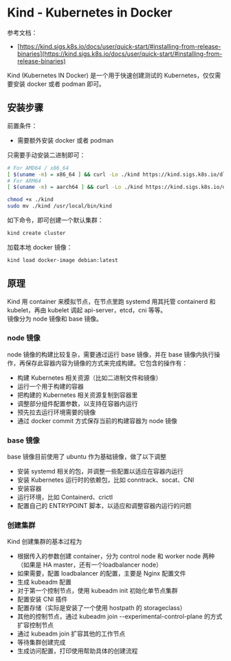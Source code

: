 
# Kind - Kubernetes in Docker
参考文档：

- [https://kind.sigs.k8s.io/docs/user/quick-start/#installing-from-release-binaries](https://kind.sigs.k8s.io/docs/user/quick-start/#installing-from-release-binaries)

Kind (Kubernetes IN Docker) 是一个用于快速创建测试的 Kubernetes，仅仅需要安装 docker 或者 podman 即可。

## 安装步骤
前置条件：

- 需要额外安装 docker 或者 podman

只需要手动安装二进制即可：
```bash
# For AMD64 / x86_64
[ $(uname -m) = x86_64 ] && curl -Lo ./kind https://kind.sigs.k8s.io/dl/v0.20.0/kind-linux-amd64
# For ARM64
[ $(uname -m) = aarch64 ] && curl -Lo ./kind https://kind.sigs.k8s.io/dl/v0.20.0/kind-linux-arm64

chmod +x ./kind
sudo mv ./kind /usr/local/bin/kind
```
如下命令，即可创建一个默认集群：
```bash
kind create cluster
```
加载本地 docker 镜像：
```bash
kind load docker-image debian:latest
```

## 原理
Kind 用 container 来模拟节点，在节点里跑 systemd 用其托管 containerd 和 kubelet，再由 kubelet 调起 api-server，etcd，cni 等等。<br />镜像分为 node 镜像和 base 镜像。

### node 镜像
node 镜像的构建比较复杂，需要通过运行 base 镜像，并在 base 镜像内执行操作，再保存此容器内容为镜像的方式来完成构建。它包含的操作有：

- 构建 Kubernetes 相关资源（比如二进制文件和镜像）
- 运行一个用于构建的容器
- 把构建的 Kubernetes 相关资源复制到容器里
- 调整部分组件配置参数，以支持在容器内运行
- 预先拉去运行环境需要的镜像
- 通过 docker commit 方式保存当前的构建容器为 node 镜像

### base 镜像
base 镜像目前使用了 ubuntu 作为基础镜像，做了以下调整

- 安装 systemd 相关的包，并调整一些配置以适应在容器内运行
- 安装 Kubernetes 运行时的依赖包，比如 conntrack、socat、CNI
- 安装容器
- 运行环境，比如 Containerd、crictl
- 配置自己的 ENTRYPOINT 脚本，以适应和调整容器内运行的问题

### 创建集群
Kind 创建集群的基本过程为

- 根据传入的参数创建 container，分为 control node 和 worker node 两种（如果是 HA master，还有一个loadbalancer node）
- 如果需要，配置 loadbalancer 的配置，主要是 Nginx 配置文件
- 生成 kubeadm 配置 
- 对于第一个控制节点，使用 kubeadm init 初始化单节点集群
- 配置安装 CNI 插件
- 配置存储（实际是安装了一个使用 hostpath 的 storageclass）
- 其他的控制节点，通过 kubeadm join --experimental-control-plane 的方式扩容控制节点
- 通过 kubeadm join 扩容其他的工作节点
- 等待集群创建完成
- 生成访问配置，打印使用帮助具体的创建流程



